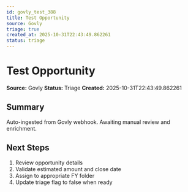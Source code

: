 ```yaml
---
id: govly_test_388
title: Test Opportunity
source: Govly
triage: true
created_at: 2025-10-31T22:43:49.862261
status: triage
---
```


# Test Opportunity

**Source:** Govly
**Status:** Triage
**Created:** 2025-10-31T22:43:49.862261

## Summary

Auto-ingested from Govly webhook. Awaiting manual review and enrichment.

## Next Steps

1. Review opportunity details
2. Validate estimated amount and close date
3. Assign to appropriate FY folder
4. Update triage flag to false when ready
